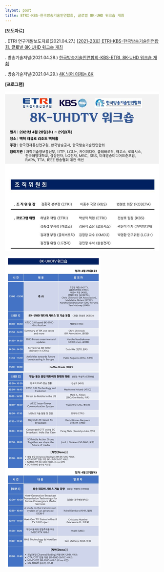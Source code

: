 ```yaml
---
layout: post
title: ETRI-KBS-한국방송기술인연합회, 글로벌 8K-UHD 워크숍 개최
---
```


**[보도자료]**

. ETRI 연구개발보도자료(2021.04.27.) [ [2021-23호] ETRI-KBS-한국방송기술인연합회, 글로벌 8K-UHD 워크숍 개최 ](https://www.etri.re.kr/kor/bbs/view.etri?keyField=b_title&keyWord=8k&nowPage=1&b_board_id=ETRI06&year_gubun=&b_idx=18474)

. 방송기술저널(2021.04.28.) [한국방송기술인연합회-KBS-ETRI, 8K-UHD 워크숍 개최](http://journal.kobeta.com/%ed%95%9c%ea%b5%ad%eb%b0%a9%ec%86%a1%ea%b8%b0%ec%88%a0%ec%9d%b8%ec%97%b0%ed%95%a9%ed%9a%8c-kbs-etri-8k-uhd-%ec%9b%8c%ed%81%ac%ec%88%8d-%ea%b0%9c%ec%b5%9c/)

. 방송기술저널(2021.04.29.) [4K 넘어 이제는 8K](http://journal.kobeta.com/4k-%eb%84%98%ec%96%b4-%ec%9d%b4%ec%a0%9c%eb%8a%94-8k/)

**[프로그램]**

![그림](/images/8k-workshop-01.JPG)

![그림](/images/8k-workshop-02.JPG)
